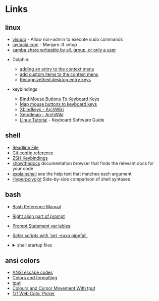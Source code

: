 # Links

## linux
  * [visudo](https://deadc0de.re/articles/sudo-for-non-admin.html) - Allow non-admin to execute sudo commands
  * [jaytaala.com](https://confluence.jaytaala.com/display/TKB/My%2BManjaro%2Bi3%2Bsetup) - Manjaro i3 setup
  * [samba share writeable by all, group, or only a user](https://confluence.jaytaala.com/display/TKB/Create%2Bsamba%2Bshare%2Bwriteable%2Bby%2Ball%252C%2Bgroup%252C%2Bor%2Bonly%2Ba%2Buser)

  - Dolphin:
    * [adding an entry to the context menu](https://userbase.kde.org/Adding_an_entry_to_the_Create_New_menu)
    * [add custom items to the context menu](https://askubuntu.com/questions/719262/how-do-i-add-custom-items-to-the-context-menu-in-dolphin-in-kde-5/719757#719757)
    * [Recognizethed desktop entry keys](https://specifications.freedesktop.org/desktop-entry-spec/latest/ar01s06.html)

  - keybindings
    * [Bind Mouse Buttons To Keyboard Keys](https://www.linuxuprising.com/2019/11/how-to-bind-mouse-buttons-to-keyboard.html)
    * [Map mouse buttons to keyboard keys](https://confluence.jaytaala.com/display/TKB/Map%2Bmouse%2Bbuttons%2Bto%2Bkeyboard%2Bkeys%2Bin%2BLinux)
    * [Xbindkeys - ArchWiki](https://wiki.archlinux.org/index.php/Xbindkeys)
    * [Xmodmap - ArchWiki](https://wiki.archlinux.org/index.php/Xmodmap)
    * [Linux Tutorial](http://xahlee.info/linux/linux_keyboard_tools.html) - Keyboard Software Guide

## shell
  * [Readline File](https://www.gnu.org/software/bash/manual/html_node/Readline-Init-File-Syntax.html)
  * [Git config reference](https://git-scm.com/docs/git-config)
  * [ZSH Keybindings](http://zshwiki.org/home/keybindings/)
  * [showthedocs](http://showthedocs.com/) documentation browser that finds the relevant docs for your code
  * [explainshell](https://explainshell.com/) see the help text that matches each argument
  * [Hyperpolyglot](https://hyperpolyglot.org/unix-shells) Side-by-side comparison of shell syntaxes

## bash
  * [Bash Reference Manual](https://www.gnu.org/software/bash/manual/bash.html)
  * [Right align part of prompt](https://superuser.com/a/187483)
  * [Prompt Statement var iables](https://ss64.com/bash/syntax-prompt.html)
  * [Safer scripts with 'set -euxo pipefail'](https://vaneyckt.io/posts/safer_bash_scripts_with_set_euxo_pipefail/)
  * <details><summary>shell startup files</summary>

    - [Cleaning up bash customizations](http://meta.ath0.com/2007/10/23/cleaning-up-bash-customizations/)
    - [Zsh/Bash startup files loading order (.bashrc, .zshrc etc.)](https://shreevatsa.wordpress.com/2008/03/30/zshbash-startup-files-loading-order-bashrc-zshrc-etc/)

    ![alt](https://www.solipsys.co.uk/images/BashStartupFiles1.png "flowchart")
</details>

## ansi colors
  * [ANSI escape codes](http://www.lihaoyi.com/post/BuildyourownCommandLinewithANSIescapecodes.html)
  * [Colors and formatting](https://misc.flogisoft.com/bash/tip_colors_and_formatting)
  * [tput](http://linuxcommand.org/lc3_adv_tput.php)
  * [Colours and Cursor Movement With tput](https://www.tldp.org/HOWTO/Bash-Prompt-HOWTO/x405.html)
  * [fzf Web Color Picker](https://minsw.github.io/fzf-color-picker/)
